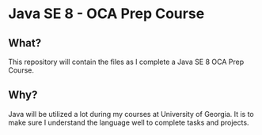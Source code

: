 # Java SE 8 - OCA Prep Course

## What?
This repository will contain the files as I complete a Java SE 8 OCA Prep Course. 

## Why?
Java will be utilized a lot during my courses at University of Georgia. It is to make sure I understand the language well to complete tasks and projects.